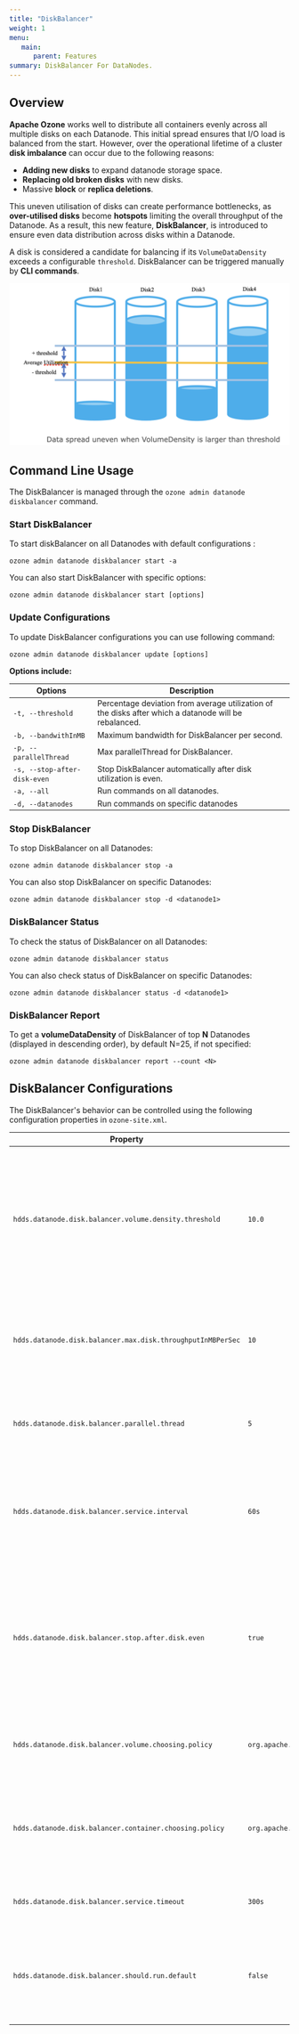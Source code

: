 ```yaml
---
title: "DiskBalancer"
weight: 1
menu:
   main:
      parent: Features
summary: DiskBalancer For DataNodes.
---
```

<!---
  Licensed to the Apache Software Foundation (ASF) under one or more
  contributor license agreements.  See the NOTICE file distributed with
  this work for additional information regarding copyright ownership.
  The ASF licenses this file to You under the Apache License, Version 2.0
  (the "License"); you may not use this file except in compliance with
  the License.  You may obtain a copy of the License at

      http://www.apache.org/licenses/LICENSE-2.0

  Unless required by applicable law or agreed to in writing, software
  distributed under the License is distributed on an "AS IS" BASIS,
  WITHOUT WARRANTIES OR CONDITIONS OF ANY KIND, either express or implied.
  See the License for the specific language governing permissions and
  limitations under the License.
-->

## Overview
**Apache Ozone** works well to distribute all containers evenly across all multiple disks on each Datanode.
This initial spread ensures that I/O load is balanced from the start. However, over the operational lifetime of a
cluster **disk imbalance** can occur due to the following reasons:
- **Adding new disks** to expand datanode storage space.
- **Replacing old broken disks** with new disks.
- Massive **block** or **replica deletions**.

This uneven utilisation of disks can create performance bottlenecks, as **over-utilised disks** become **hotspots** 
limiting the overall throughput of the Datanode. As a result, this new feature, **DiskBalancer**, is introduced to
ensure even data distribution across disks within a Datanode.

A disk is considered a candidate for balancing if its
`VolumeDataDensity` exceeds a configurable `threshold`. DiskBalancer can be triggered manually by **CLI commands**.


![Data spread across disks](diskBalancer.png)

## Command Line Usage
The DiskBalancer is managed through the `ozone admin datanode diskbalancer` command.

### **Start DiskBalancer**
To start diskBalancer on all Datanodes with default configurations :

```shell
ozone admin datanode diskbalancer start -a
```

You can also start DiskBalancer with specific options:

```shell
ozone admin datanode diskbalancer start [options]
```

### **Update Configurations**
To update DiskBalancer configurations you can use following command:

```shell
ozone admin datanode diskbalancer update [options]
```
**Options include:**

| Options                               | Description                                                                                           |                                                                                                                                                             
|---------------------------------------|-------------------------------------------------------------------------------------------------------|
| `-t, --threshold`                     | Percentage deviation from average utilization of the disks after which a datanode will be rebalanced. |
| `-b, --bandwithInMB`                  | Maximum bandwidth for DiskBalancer per second.                                                        |
| `-p, --parallelThread`                | Max parallelThread for DiskBalancer.                                                                  |
| `-s, --stop-after-disk-even`          | Stop DiskBalancer automatically after disk utilization is even.                                       |
| `-a, --all`                           | Run commands on all datanodes.                                                                        |
| `-d, --datanodes`                     | Run commands on specific datanodes                                                                    |

### **Stop DiskBalancer**
To stop DiskBalancer on all Datanodes:

```shell
ozone admin datanode diskbalancer stop -a
```
You can also stop DiskBalancer on specific Datanodes:

```shell
ozone admin datanode diskbalancer stop -d <datanode1>
```
### **DiskBalancer Status**
To check the status of DiskBalancer on all Datanodes:

```shell
ozone admin datanode diskbalancer status
```
You can also check status of DiskBalancer on specific Datanodes:

```shell
ozone admin datanode diskbalancer status -d <datanode1>
```
### **DiskBalancer Report**
To get a **volumeDataDensity** of DiskBalancer of top **N** Datanodes (displayed in descending order),
by default N=25, if not specified:

```shell
ozone admin datanode diskbalancer report --count <N>
```

## **DiskBalancer Configurations**

The DiskBalancer's behavior can be controlled using the following configuration properties in `ozone-site.xml`.

| Property                                                     | Default Value                                                                          | Description                                                                                                                                                                  |
| ------------------------------------------------------------ |----------------------------------------------------------------------------------------|------------------------------------------------------------------------------------------------------------------------------------------------------------------------------|
| `hdds.datanode.disk.balancer.volume.density.threshold`       | `10.0`                                                                                 | A percentage (0-100). A datanode is considered balanced if for each volume, its utilization differs from the average datanode utilization by no more than this threshold.    |
| `hdds.datanode.disk.balancer.max.disk.throughputInMBPerSec`  | `10`                                                                                   | The maximum bandwidth (in MB/s) that the balancer can use for moving data, to avoid impacting client I/O.                                                                    |
| `hdds.datanode.disk.balancer.parallel.thread`                | `5`                                                                                    | The number of worker threads to use for moving containers in parallel.                                                                                                       |
| `hdds.datanode.disk.balancer.service.interval`               | `60s`                                                                                  | The time interval at which the Datanode DiskBalancer service checks for imbalance and updates its configuration.                                                             |
| `hdds.datanode.disk.balancer.stop.after.disk.even`           | `true`                                                                                 | If true, the DiskBalancer will automatically stop its balancing activity once disks are considered balanced (i.e., all volume densities are within the threshold).           |
| `hdds.datanode.disk.balancer.volume.choosing.policy`         | `org.apache.hadoop.ozone.container.diskbalancer.policy.DefaultVolumeChoosingPolicy`    | The policy class for selecting source and destination volumes for balancing.                                                                                                 |
| `hdds.datanode.disk.balancer.container.choosing.policy`      | `org.apache.hadoop.ozone.container.diskbalancer.policy.DefaultContainerChoosingPolicy` | The policy class for selecting which containers to move from a source volume to destination volume.                                                                          |
| `hdds.datanode.disk.balancer.service.timeout`                | `300s`                                                                                 | Timeout for the Datanode DiskBalancer service operations.                                                                                                                    |
| `hdds.datanode.disk.balancer.should.run.default`             | `false`                                                                                | If the balancer fails to read its persisted configuration, this value determines if the service should run by default.                                                       |

